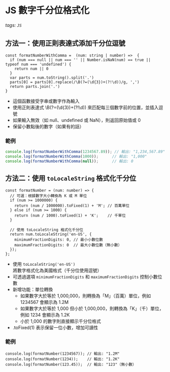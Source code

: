 # JS 數字千分位格式化

###### tags: `JS`

## 方法一：使用正則表達式添加千分位逗號

```javascript=
const formatNumberWithComma =  (num: string | number) =>  {
  if (num === null || num === '' || Number.isNaN(num) == true || typeof num === 'undefined') {
    return num || 0
  }
  var parts = num.toString().split('.')
  parts[0] = parts[0].replace(/\B(?=(\d{3})+(?!\d))/g, ',')
  return parts.join('.')
}
```

* 這個函數接受字串或數字作為輸入
* 使用正則表達式 \B(?=(\d{3})+(?!\d)) 來匹配每三個數字前的位置，並插入逗號
* 如果輸入無效（如 null、undefined 或 NaN），則返回原始值或 0
* 保留小數點後的數字（如果有的話）

### 範例
```javascript
console.log(formatNumberWithComma(1234567.89)); // 輸出: "1,234,567.89"
console.log(formatNumberWithComma(1000));      // 輸出: "1,000"
console.log(formatNumberWithComma(null));      // 輸出: 0
```

## 方法二：使用 `toLocaleString` 格式化千分位
```javascript=
const formatNumber = (num: number) => {
  // 可選：根據數字大小轉換為 K 或 M 單位
  if (num >= 1000000) {
    return (num / 1000000).toFixed(1) + 'M'; // 百萬單位
  } else if (num >= 1000) {
    return (num / 1000).toFixed(1) + 'K';    // 千單位
  }
  
  // 使用 toLocaleString 格式化千分位
  return num.toLocaleString('en-US', { 
    minimumFractionDigits: 0, // 最小小數位數
    maximumFractionDigits: 0  // 最大小數位數（無小數）
  });
};
```

* 使用 `toLocaleString('en-US')` 將數字格式化為美國格式（千分位使用逗號）
* 可透過選項 `minimumFractionDigits` 和 `maximumFractionDigits` 控制小數位數
* 新增功能：單位轉換
  * 如果數字大於等於 1,000,000，則轉換為「M」（百萬）單位，例如 1234567 會顯示為 1.2M
  * 如果數字大於等於 1,000 但小於 1,000,000，則轉換為「K」（千）單位，例如 1234 會顯示為 1.2K
  * 小於 1,000 的數字則直接顯示千分位格式
* .toFixed(1) 表示保留一位小數，增加可讀性

### 範例
```
console.log(formatNumber(1234567)); // 輸出: "1.2M"
console.log(formatNumber(1234));    // 輸出: "1.2K"
console.log(formatNumber(123.45));  // 輸出: "123"（無小數）
```
